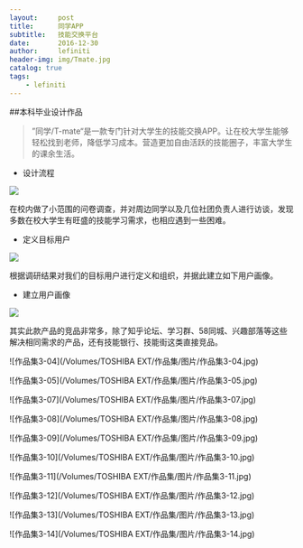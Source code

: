 ```yaml
---
layout:     post
title:      同学APP
subtitle:   技能交换平台
date:       2016-12-30
author:     lefiniti
header-img: img/Tmate.jpg
catalog: true
tags:
    - lefiniti
---
```


##本科毕业设计作品

> ”同学/T-mate“是一款专门针对大学生的技能交换APP。让在校大学生能够轻松找到老师，降低学习成本。营造更加自由活跃的技能圈子，丰富大学生的课余生活。



+ 设计流程

![](https://ws4.sinaimg.cn/large/006tKfTcly1ftukf18qb3j31kw0hvwpu.jpg)

在校内做了小范围的问卷调查，并对周边同学以及几位社团负责人进行访谈，发现多数在校大学生有旺盛的技能学习需求，也相应遇到一些困难。

+ 定义目标用户

![](https://ws1.sinaimg.cn/large/006tKfTcly1ftukf48tw8j31kw0hvjyo.jpg)

根据调研结果对我们的目标用户进行定义和组织，并据此建立如下用户画像。

+ 建立用户画像

![](https://ws2.sinaimg.cn/large/006tKfTcgy1ftukfw3hhsj31kw0hvdtq.jpg)

其实此款产品的竞品非常多，除了知乎论坛、学习群、58同城、兴趣部落等这些解决相同需求的产品，还有技能银行、技能街这类直接竞品。

![作品集3-04](/Volumes/TOSHIBA EXT/作品集/图片/作品集3-04.jpg)

![作品集3-05](/Volumes/TOSHIBA EXT/作品集/图片/作品集3-05.jpg)



![作品集3-07](/Volumes/TOSHIBA EXT/作品集/图片/作品集3-07.jpg) 

![作品集3-08](/Volumes/TOSHIBA EXT/作品集/图片/作品集3-08.jpg)

![作品集3-09](/Volumes/TOSHIBA EXT/作品集/图片/作品集3-09.jpg)

![作品集3-10](/Volumes/TOSHIBA EXT/作品集/图片/作品集3-10.jpg)

![作品集3-11](/Volumes/TOSHIBA EXT/作品集/图片/作品集3-11.jpg)

![作品集3-12](/Volumes/TOSHIBA EXT/作品集/图片/作品集3-12.jpg)

![作品集3-13](/Volumes/TOSHIBA EXT/作品集/图片/作品集3-13.jpg)

![作品集3-14](/Volumes/TOSHIBA EXT/作品集/图片/作品集3-14.jpg)
